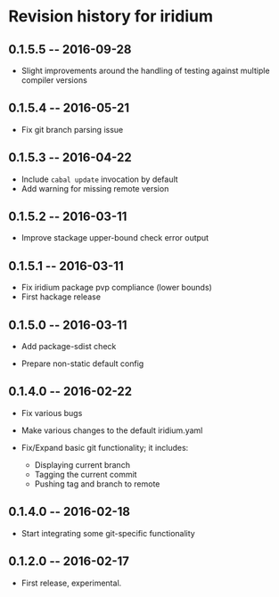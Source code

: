 # Revision history for iridium

## 0.1.5.5  -- 2016-09-28

  * Slight improvements around the handling of testing against multiple
    compiler versions

## 0.1.5.4  -- 2016-05-21

  * Fix git branch parsing issue

## 0.1.5.3  -- 2016-04-22

  * Include `cabal update` invocation by default
  * Add warning for missing remote version

## 0.1.5.2  -- 2016-03-11

  * Improve stackage upper-bound check error output

## 0.1.5.1  -- 2016-03-11

  * Fix iridium package pvp compliance (lower bounds)
  * First hackage release

## 0.1.5.0  -- 2016-03-11

  * Add package-sdist check

  * Prepare non-static default config

## 0.1.4.0  -- 2016-02-22

  * Fix various bugs

  * Make various changes to the default iridium.yaml

  * Fix/Expand basic git functionality; it includes:
    * Displaying current branch
    * Tagging the current commit
    * Pushing tag and branch to remote

## 0.1.4.0  -- 2016-02-18

  * Start integrating some git-specific functionality

## 0.1.2.0  -- 2016-02-17

  * First release, experimental.
